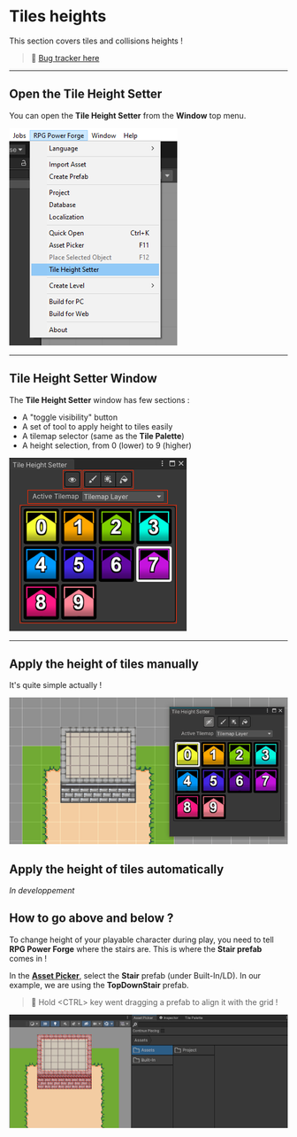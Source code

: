 # Tiles heights

This section covers tiles and collisions heights ! 

> 🐞 [Bug tracker here](https://trello.com/b/PIzgsYov/rpg-power-forge-road-map)

---
## Open the Tile Height Setter

You can open the **Tile Height Setter** from the **Window** top menu.

![top_menu_access.png](./../media/heights/top_menu_access.png)

---
## Tile Height Setter Window

The **Tile Height Setter** window has few sections :
* A "toggle visibility" button
* A set of tool to apply height to tiles easily
* A tilemap selector (same as the **Tile Palette**)
* A height selection, from 0 (lower) to 9 (higher)

![tile_height_setter_window.png](./../media/heights/tile_height_setter_window.png)

---
## Apply the height of tiles manually

It's quite simple actually !

![apply_height_to_tiles.gif](./../media/heights/apply_height_to_tiles.gif)


## Apply the height of tiles automatically

*In developpement*

## How to go above and below ?

To change height of your playable character during play, you need to tell **RPG Power Forge** where the stairs are. This is where the **Stair prefab** comes in !

In the **[Asset Picker](./place_props.md)**, select the **Stair** prefab (under Built-In/LD). In our example, we are using the **TopDownStair** prefab.

> 🐲 Hold \<CTRL\> key went dragging a prefab to align it with the grid !

![height_stair_prefab.gif](./../media/heights/height_stair_prefab.gif)

